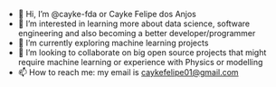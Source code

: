 - 👋 Hi, I’m @cayke-fda or Cayke Felipe dos Anjos
- 👀 I’m interested in learning more about data science, software engineering and also becoming a better developer/programmer
- 🌱 I’m currently exploring machine learning projects
- 💞️ I’m looking to collaborate on big open source projects that might require machine learning or experience with Physics or modelling
- 📫 How to reach me: my email is caykefelipe01@gmail.com

<!---
cfanjos/cfanjos is a ✨ special ✨ repository because its `README.md` (this file) appears on your GitHub profile.
You can click the Preview link to take a look at your changes.
--->
